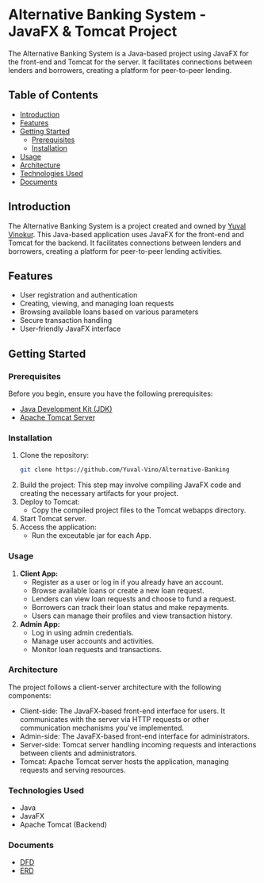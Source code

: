 # Alternative Banking System - JavaFX & Tomcat Project

  The Alternative Banking System is a Java-based project using JavaFX for the front-end and Tomcat for the server. It facilitates connections between lenders and borrowers, creating a platform for peer-to-peer lending.

  ## Table of Contents
  - [Introduction](#introduction)
  - [Features](#features)
  - [Getting Started](#getting-started)
    - [Prerequisites](#prerequisites)
    - [Installation](#installation)
  - [Usage](#usage)
  - [Architecture](#architecture)
  - [Technologies Used](#technologies-used)
  - [Documents](#documents)

## Introduction
The Alternative Banking System is a project created and owned by [Yuval Vinokur](https://github.com/Yuval-Vino). This Java-based application uses JavaFX for the front-end and Tomcat for the backend. It facilitates connections between lenders and borrowers, creating a platform for peer-to-peer lending activities.


## Features
- User registration and authentication
- Creating, viewing, and managing loan requests
- Browsing available loans based on various parameters
- Secure transaction handling
- User-friendly JavaFX interface

## Getting Started
### Prerequisites
Before you begin, ensure you have the following prerequisites:
- [Java Development Kit (JDK)](https://www.oracle.com/java/technologies/javase-downloads.html)
- [Apache Tomcat Server](https://tomcat.apache.org/)

### Installation
1. Clone the repository:
   ```bash
   git clone https://github.com/Yuval-Vino/Alternative-Banking
2. Build the project:
This step may involve compiling JavaFX code and creating the necessary artifacts for your project.
3. Deploy to Tomcat:
    *   Copy the compiled project files to the Tomcat webapps directory.
4. Start Tomcat server.
5. Access the application:
    *   Run the exceutable jar for each App.

### Usage
1. **Client App:**
    * Register as a user or log in if you already have an account.
    * Browse available loans or create a new loan request.
    * Lenders can view loan requests and choose to fund a request.
    * Borrowers can track their loan status and make repayments.
    * Users can manage their profiles and view transaction history.
2. **Admin App:**
    * Log in using admin credentials.
    * Manage user accounts and activities.
    * Monitor loan requests and transactions.
### Architecture
The project follows a client-server architecture with the following components:
* Client-side: The JavaFX-based front-end interface for users. It communicates with the server via HTTP requests or other communication mechanisms you've implemented.
* Admin-side: The JavaFX-based front-end interface for administrators.
* Server-side: Tomcat server handling incoming requests and interactions between clients and administrators.
* Tomcat: Apache Tomcat server hosts the application, managing requests and serving resources.

### Technologies Used
* Java
* JavaFX
* Apache Tomcat (Backend)
### Documents
* [DFD](https://github.com/Yuval-Vino/Alternative-Banking/blob/main/Documents/Alternative-Banking%20DFD.odg)
* [ERD](https://github.com/Yuval-Vino/Alternative-Banking/blob/ce3b2aa5dd335a98ca20da2cd6849e090234057e/Alternative-Banking%20%20ERD.png)

